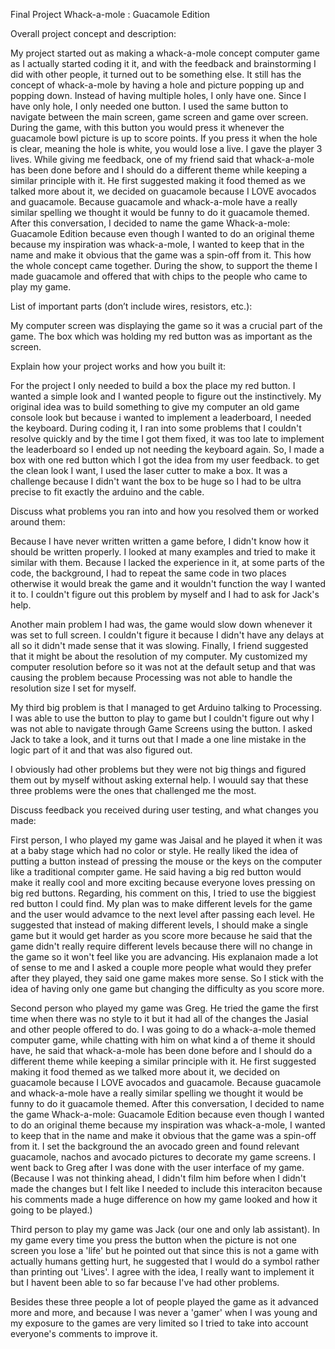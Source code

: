 Final Project
Whack-a-mole : Guacamole Edition

Overall project concept and description:

My project started out as  making a whack-a-mole concept computer game as I actually started coding it it, and with the feedback and brainstorming I did with other people, it turned out to be something else. It still has the concept of whack-a-mole by having a hole and picture popping up and popping down. Instead of having multiple holes, I only have one. Since I have only hole, I only needed one button. I used the same button to navigate between the main screen, game screen and game over screen. During the game, with this button you would press it whenever the guacamole bowl picture is up to score points. If you press it when the hole is clear, meaning the hole is white, you would lose a live. I gave the player 3 lives. While giving me feedback, one of my friend said that whack-a-mole has been done before and I should do a different theme while keeping a similar principle with it. He first suggested making it food themed as we talked more about it, we decided on guacamole because I LOVE avocados and guacamole. Because guacamole and whack-a-mole have a really similar spelling we thought it would be funny to do it guacamole themed. After this conversation, I decided to name the game Whack-a-mole: Guacamole Edition because even though I wanted to do an original theme because my inspiration was whack-a-mole, I wanted to keep that in the name and make it obvious that the game was a spin-off from it. This how the whole concept came together. During the show, to support the theme I made guacamole and offered that with chips to the people who came to play my game.

List of important parts (don’t include wires, resistors, etc.):

My computer screen was displaying the game so it was a crucial part of the game. The box which was holding my red button was as important as the screen.

Explain how your project works and how you built it:

For the project I only needed to build a box the place my red button. I wanted a simple look and I wanted people to figure out the instinctively. My original idea was to build something to give my computer an old game console look but because i wanted to implement a leaderboard, I needed the keyboard. During coding it, I ran into some problems that I couldn't resolve quickly and by the time I got them fixed, it was too late to implement the leaderboard so I ended up not needing the keyboard again. So, I made a box with one red button which I got the idea from my user feedback. to get the clean look I want, I used the laser cutter to make a box. It was a challenge because I didn't want the box to be huge so I had to be ultra precise to fit exactly the arduino and the cable.

Discuss what problems you ran into and how you resolved them or worked around them:

Because I have never written written a game before, I didn't know how it should be written properly. I looked at many examples and tried to make it similar with them. Because I lacked the experience in it, at some parts of the code, the background, I had to repeat the same code in two places otherwise it would break the game and it wouldn't function the way I wanted it to. I couldn't figure out this problem by myself and I had to ask for Jack's help. 

Another main problem I had was, the game would slow down whenever it was set to full screen. I couldn't figure it because I didn't have any delays at all so it didn't made sense that it was slowing. Finally, I friend suggested that it might be about the resolution of my computer. My customized my computer resolution before so it was not at the default setup and that was causing the problem because Processing was not able to handle the resolution size I set for myself. 

My third big problem is that I managed to get Arduino talking to Processing. I was able to use the button to play to game but I couldn't figure out why I was not able to navigate through Game Screens using the button. I asked Jack to take a look, and it turns out that I made a one line mistake in the logic part of it and that was also figured out. 

I obviously had other problems but they were not big things and figured them out by myself without asking external help. I wouuld say that these three problems were the ones that challenged me the most.

Discuss feedback you received during user testing, and what changes you made:

First person, I who played my game was Jaisal and he played it when it was at a baby stage which had no color or style. He really liked the idea of putting a button instead of pressing the mouse or the keys on the computer like a traditional compıter game. He said having a big red button would make it really cool and more exciting because everyone loves pressing on big red buttons. Regarding, his comment on this, I tried to use the biggiest red button I could find. My plan was to make different levels for the game and the user would advamce to the next level after passing each level. He suggested that instead of making different levels, I should make a single game but it would get harder as you score more because he said that the game didn't really require different levels because there will no change in the game so it won't feel like you are advancing. His explanaion made a lot of sense to me and I asked a couple more people what would they prefer after they played, they said one game makes more sense. So I stick with the idea of having only one game but changing the difficulty as you score more.

Second person who played my game was Greg. He tried the game the first time when there was no style to it but it had all of the changes the Jasial and other people offered to do. I was going to do a whack-a-mole themed computer game, while chatting with him on what kind a of theme it should have, he said that whack-a-mole has been done before and I should do a different theme while keeping a similar principle with it. He first suggested making it food themed as we talked more about it, we decided on guacamole because I LOVE avocados and guacamole. Because guacamole and whack-a-mole have a really similar spelling we thought it would be funny to do it guacamole themed. After this conversation, I decided to name the game Whack-a-mole: Guacamole Edition because even though I wanted to do an original theme because my inspiration was whack-a-mole, I wanted to keep that in the name and make it obvious that the game was a spin-off from it. I set the background the an avocado green and found relevant guacamole, nachos and avocado pictures to decorate my game screens. I went back to Greg after I was done with the user interface of my game. (Because I was not thinking ahead, I didn't film him before when I didn't made the changes but I felt like I needed to include this interaciton because his comments made a huge difference on how my game looked and how it going to be played.)

Third person to play my game was Jack (our one and only lab assistant). In my game every time you press the button when the picture is not one screen you lose a 'life' but he pointed out that since this is not a game with actually humans getting hurt, he suggested that I would do a symbol rather than printing out 'Lives'. I agree with the idea, I really want to implement it but I havent been able to so far because I've had other problems.

Besides these three people a lot of people played the game as it advanced more and more, and because I was never a 'gamer' when I was young and my exposure to the games are very limited so I tried to take into account everyone's comments to improve it.

